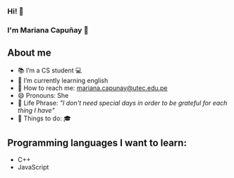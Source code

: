 ### Hi! 👋


###   **I'm Mariana Capuñay** :raising_hand:

## About me

- :books: I’m  a CS student  :computer:
- 🌱 I’m currently learning english
- :email: How to reach me: mariana.capunay@utec.edu.pe
- 😄 Pronouns: She
- :pencil: Life Phrase: *"I don't need special days in order to be grateful for each thing I have"* 
- :pushpin: Things to do: :mortar_board: 

## Programming languages I want to learn:
- C++
- JavaScript
 
